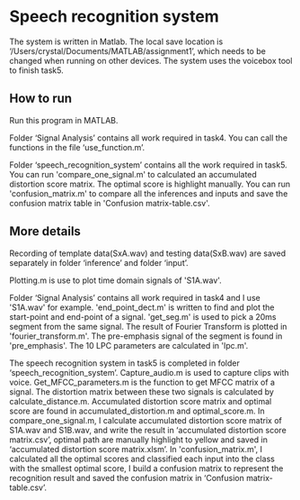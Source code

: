 # Speech recognition system

The system is written in Matlab. The local save location is ‘/Users/crystal/Documents/MATLAB/assignment1’, which needs to be changed when running on other devices. The system uses the voicebox tool to finish task5.

## How to run

Run this program in MATLAB.

Folder ‘Signal Analysis’ contains all work required in task4. You can call the functions in the file ‘use_function.m’.

Folder ‘speech_recognition_system’ contains all the work required in task5. You can run 'compare_one_signal.m' to calculated an accumulated distortion score matrix. The optimal score is highlight manually. You can run 'confusion_matrix.m' to compare all the inferences and inputs and save the confusion matrix table in 'Confusion matrix-table.csv'.

## More details

Recording of template data(SxA.wav) and testing data(SxB.wav) are saved separately in folder ‘inference’ and folder ‘input’.

Plotting.m is use to plot time domain signals of 'S1A.wav'. 

Folder ‘Signal Analysis’ contains all work required in task4 and I use 'S1A.wav' for example. 'end_point_dect.m' is written to find and plot the start-point and end-point of a signal. 'get_seg.m' is used to pick a 20ms segment from the same signal. The result of Fourier Transform is plotted in 'fourier_transform.m'. The pre-emphasis signal of the segment is found in 'pre_emphasis'. The 10 LPC parameters are calculated in 'lpc.m'.

The speech recognition system in task5 is completed in folder ‘speech_recognition_system’. Capture_audio.m is used to capture clips with voice. Get_MFCC_parameters.m is the function to get MFCC matrix of a signal. The distortion matrix between these two signals is calculated by calculate_distance.m. Accumulated distortion score matrix and optimal score are found in accumulated_distortion.m and optimal_score.m. In compare_one_signal.m, I calculate accumulated distortion score matrix of S1A.wav and S1B.wav, and write the result in ‘accumulated distortion score matrix.csv’, optimal path are manually highlight to yellow and saved in ‘accumulated distortion score matrix.xlsm’. In 'confusion_matrix.m', I calculated all the optimal scores and classified each input into the class with the smallest optimal score, I build a confusion matrix to represent the recognition result and saved the confusion matrix in ‘Confusion matrix-table.csv’.